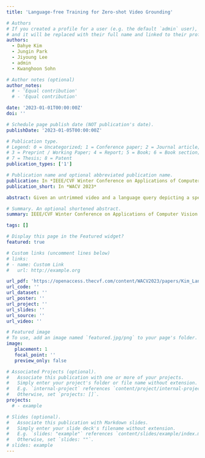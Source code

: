 ```yaml
---
title: 'Language-free Training for Zero-shot Video Grounding'

# Authors
# If you created a profile for a user (e.g. the default `admin` user), write the username (folder name) here
# and it will be replaced with their full name and linked to their profile.
authors:
  - Dahye Kim
  - Jungin Park
  - Jiyoung Lee
  - admin
  - Kwanghoon Sohn

# Author notes (optional)
author_notes:
  # - 'Equal contribution'
  # - 'Equal contribution'

date: '2023-01-01T00:00:00Z'
doi: ''

# Schedule page publish date (NOT publication's date).
publishDate: '2023-01-05T00:00:00Z'

# Publication type.
# Legend: 0 = Uncategorized; 1 = Conference paper; 2 = Journal article;
# 3 = Preprint / Working Paper; 4 = Report; 5 = Book; 6 = Book section;
# 7 = Thesis; 8 = Patent
publication_types: ['1']

# Publication name and optional abbreviated publication name.
publication: In *IEEE/CVF Winter Conference on Applications of Computer Vision*
publication_short: In *WACV 2023*

abstract: Given an untrimmed video and a language query depicting a specific temporal moment in the video, video grounding aims to localize the time interval by understanding the text and video simultaneously. One of the most challenging issues is an extremely time- and cost-consuming annotation collection, including video captions in a natural language form and their corresponding temporal regions. In this paper, we present a simple yet novel training framework for video grounding in the zero-shot setting, which learns a network with only video data without any annotation. Inspired by the recent language-free paradigm, i.e. training without language data, we train the network without compelling the generation of fake (pseudo) text queries into a natural language form. Specifically, we propose a method for learning a video grounding model by selecting a temporal interval as a hypothetical correct answer and considering the visual feature selected by our method in the interval as a language feature, with the help of the well-aligned visual-language space of CLIP. Extensive experiments demonstrate the prominence of our language-free training framework, outperforming the existing zero-shot video grounding method and even several weakly-supervised approaches with large margins on two standard datasets.

# Summary. An optional shortened abstract.
summary: IEEE/CVF Winter Conference on Applications of Computer Vision (WACV) 2023

tags: []

# Display this page in the Featured widget?
featured: true

# Custom links (uncomment lines below)
# links:
# - name: Custom Link
#   url: http://example.org

url_pdf: 'https://openaccess.thecvf.com/content/WACV2023/papers/Kim_Language-Free_Training_for_Zero-Shot_Video_Grounding_WACV_2023_paper.pdf'
url_code: ''
url_dataset: ''
url_poster: ''
url_project: ''
url_slides: ''
url_source: ''
url_video: ''

# Featured image
# To use, add an image named `featured.jpg/png` to your page's folder.
image:
   placement: 1
   focal_point: ''
   preview_only: false

# Associated Projects (optional).
#   Associate this publication with one or more of your projects.
#   Simply enter your project's folder or file name without extension.
#   E.g. `internal-project` references `content/project/internal-project/index.md`.
#   Otherwise, set `projects: []`.
projects:
  # - example

# Slides (optional).
#   Associate this publication with Markdown slides.
#   Simply enter your slide deck's filename without extension.
#   E.g. `slides: "example"` references `content/slides/example/index.md`.
#   Otherwise, set `slides: ""`.
# slides: example
---
```


<!-- {{% callout note %}}
Click the _Cite_ button above to demo the feature to enable visitors to import publication metadata into their reference management software.
{{% /callout %}} -->

<!-- {{% callout note %}}
Create your slides in Markdown - click the _Slides_ button to check out the example.
{{% /callout %}} -->

<!-- Supplementary notes can be added here, including [code, math, and images](https://wowchemy.com/docs/writing-markdown-latex/). -->
